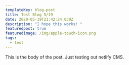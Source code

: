 ```yaml
---
templateKey: blog-post
title: Test Blog 5/19
date: 2020-05-19T21:42:24.030Z
description: "I hope this works! "
featuredpost: true
featuredimage: /img/apple-touch-icon.png
tags:
  - test
---
```

This is the body of the post. Just testing out netlify CMS.